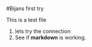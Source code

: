 #Bijans first try

This is a test file

1. lets try the connection
2. See if **markdown** is working.